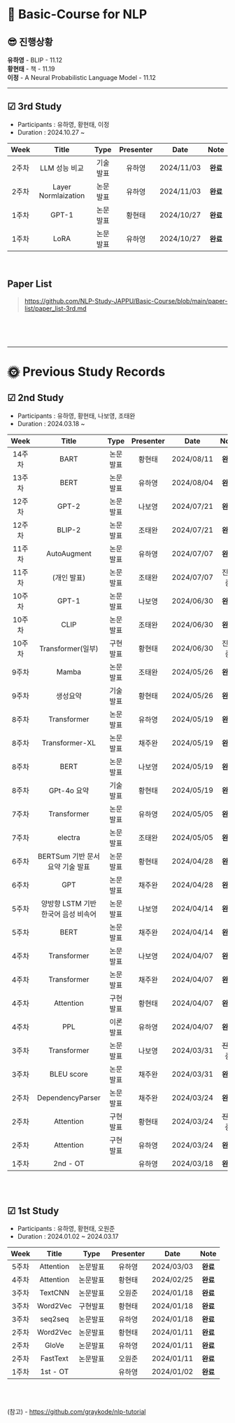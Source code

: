 # 📰 Basic-Course for NLP

## 😎 진행상황
**유하영** - BLIP - 11.12 </br>
**황현태** - 책 - 11.19  </br>
**이정** - A Neural Probabilistic Language Model - 11.12 </br>

___

## ☑ 3rd Study 
- Participants : 유하영, 황현태, 이정
- Duration : 2024.10.27 ~
  
|Week|Title|Type|Presenter|Date|Note|
|:---:|:---:|:---:|:---:|:---:|:---:|
|2주차|LLM 성능 비교|기술발표|유하영|2024/11/03|**완료**
|2주차|Layer Normlaization|논문발표|유하영|2024/11/03|**완료**
|1주차|GPT-1|논문발표|황현태|2024/10/27|**완료**
|1주차|LoRA|논문발표|유하영|2024/10/27|**완료**



</br>

## Paper List
> https://github.com/NLP-Study-JAPPU/Basic-Course/blob/main/paper-list/paper_list-3rd.md






</br></br></br>

___

# 🌞 Previous Study Records
## ☑ 2nd Study 
- Participants : 유하영, 황현태, 나보영, 조태완
- Duration : 2024.03.18 ~
  
|Week|Title|Type|Presenter|Date|Note|
|:---:|:---:|:---:|:---:|:---:|:---:|
|14주차|BART|논문발표|황현태|2024/08/11|**완료**
|13주차|BERT|논문발표|유하영|2024/08/04|**완료**
|12주차|GPT-2|논문발표|나보영|2024/07/21|**완료**
|12주차|BLIP-2|논문발표|조태완|2024/07/21|**완료**
|11주차|AutoAugment|논문발표|유하영|2024/07/07|**완료**
|11주차|(개인 발표)|논문발표|조태완|2024/07/07|진행 중
|10주차|GPT-1|논문발표|나보영|2024/06/30|**완료**
|10주차|CLIP|논문발표|조태완|2024/06/30|**완료**
|10주차|Transformer(일부)|구현발표|황현태|2024/06/30|진행 중
|9주차|Mamba|논문발표|조태완|2024/05/26|**완료**
|9주차|생성요약|기술발표|황현태|2024/05/26|**완료**
|8주차|Transformer|논문발표|유하영|2024/05/19|**완료**
|8주차|Transformer-XL|논문발표|채주완|2024/05/19|**완료**
|8주차|BERT|논문발표|나보영|2024/05/19|**완료**
|8주차|GPt-4o 요약|기술발표|황현태|2024/05/19|**완료**
|7주차|Transformer|논문발표|유하영|2024/05/05|**완료**
|7주차|electra|논문발표|조태완|2024/05/05|**완료**
|6주차|BERTSum 기반 문서 요약 기술 발표|논문발표|황현태|2024/04/28|**완료**
|6주차|GPT|논문발표|채주완|2024/04/28|**완료**
|5주차|양방향 LSTM 기반 한국어 음성 비속어|논문발표|나보영|2024/04/14|**완료**
|5주차|BERT|논문발표|채주완|2024/04/14|**완료**
|4주차|Transformer|논문발표|나보영|2024/04/07|**완료**
|4주차|Transformer|논문발표|채주완|2024/04/07|**완료**
|4주차|Attention|구현발표|황현태|2024/04/07|**완료**
|4주차|PPL|이론발표|유하영|2024/04/07|**완료**
|3주차|Transformer|논문발표|나보영|2024/03/31|~~진행 중~~
|3주차|BLEU score|논문발표|채주완|2024/03/31|**완료**
|2주차|DependencyParser|논문발표|채주완|2024/03/24|**완료**
|2주차|Attention|구현발표|황현태|2024/03/24|~~진행 중~~
|2주차|Attention|구현발표|유하영|2024/03/24|**완료**
|1주차|2nd - OT|  |유하영|2024/03/18|**완료**

</br></br>

## ☑ 1st Study 
- Participants : 유하영, 황현태, 오원준
- Duration : 2024.01.02 ~ 2024.03.17
  
|Week|Title|Type|Presenter|Date|Note|
|:---:|:---:|:---:|:---:|:---:|:---:|
|5주차|Attention|논문발표|유하영|2024/03/03|**완료**
|4주차|Attention|논문발표|황현태|2024/02/25|**완료**
|3주차|TextCNN|논문발표|오원준|2024/01/18|**완료**
|3주차|Word2Vec|구현발표|황현태|2024/01/18|**완료**
|3주차|seq2seq|논문발표|유하영|2024/01/18|**완료**
|2주차|Word2Vec|논문발표|황현태|2024/01/11|**완료**
|2주차|GloVe|논문발표|유하영|2024/01/11|**완료**
|2주차|FastText|논문발표|오원준|2024/01/11|**완료**
|1주차|1st - OT|  |유하영|2024/01/02|**완료**

</br></br>

(참고) - https://github.com/graykode/nlp-tutorial</br>

</br>


  










